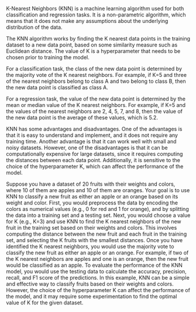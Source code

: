 K-Nearest Neighbors (KNN) is a machine learning algorithm used for both classification and regression tasks. It is a non-parametric algorithm, which means that it does not make any assumptions about the underlying distribution of the data.

The KNN algorithm works by finding the K nearest data points in the training dataset to a new data point, based on some similarity measure such as Euclidean distance. The value of K is a hyperparameter that needs to be chosen prior to training the model.

For a classification task, the class of the new data point is determined by the majority vote of the K nearest neighbors. For example, if K=5 and three of the nearest neighbors belong to class A and two belong to class B, then the new data point is classified as class A.

For a regression task, the value of the new data point is determined by the mean or median value of the K nearest neighbors. For example, if K=5 and the values of the nearest neighbors are 2, 4, 5, 7, and 8, then the value of the new data point is the average of these values, which is 5.2.

KNN has some advantages and disadvantages. One of the advantages is that it is easy to understand and implement, and it does not require any training time. Another advantage is that it can work well with small and noisy datasets. However, one of the disadvantages is that it can be computationally expensive for large datasets, since it requires computing the distances between each data point. Additionally, it is sensitive to the choice of the hyperparameter K, which can affect the performance of the model.

Suppose you have a dataset of 20 fruits with their weights and colors, where 10 of them are apples and 10 of them are oranges. Your goal is to use KNN to classify a new fruit as either an apple or an orange based on its weight and color.
First, you would preprocess the data by encoding the colors as numerical values (e.g., 0 for red and 1 for orange), and by splitting the data into a training set and a testing set.
Next, you would choose a value for K (e.g., K=3) and use KNN to find the K nearest neighbors of the new fruit in the training set based on their weights and colors. This involves computing the distance between the new fruit and each fruit in the training set, and selecting the K fruits with the smallest distances.
Once you have identified the K nearest neighbors, you would use the majority vote to classify the new fruit as either an apple or an orange. For example, if two of the K nearest neighbors are apples and one is an orange, then the new fruit would be classified as an apple.
To evaluate the performance of the KNN model, you would use the testing data to calculate the accuracy, precision, recall, and F1 score of the predictions.
In this example, KNN can be a simple and effective way to classify fruits based on their weights and colors. However, the choice of the hyperparameter K can affect the performance of the model, and it may require some experimentation to find the optimal value of K for the given dataset.
